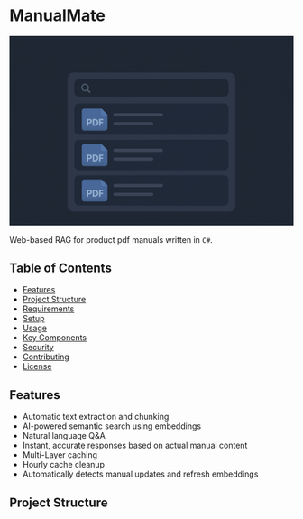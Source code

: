 # ManualMate
<p align="center">
  <img src="assets/RAG.png" alt="Web-based RAG Preview" width="550">
</p


Web-based RAG for product pdf manuals written in `C#`.

## Table of Contents

- [Features](#features)
- [Project Structure](#project-structure)
- [Requirements](#requirements)
- [Setup](#setup)
- [Usage](#usage)
- [Key Components](#key-components)
- [Security](#security)
- [Contributing](#contributing)
- [License](#license)


## Features

- Automatic text extraction and chunking
- AI-powered semantic search using embeddings
- Natural language Q&A
- Instant, accurate responses based on actual manual content
- Multi-Layer caching
- Hourly cache cleanup
- Automatically detects manual updates and refresh embeddings

## Project Structure




